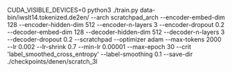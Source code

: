 CUDA_VISIBLE_DEVICES=0 python3 ./train.py data-bin/iwslt14.tokenized.de2en/ --arch scratchpad_arch --encoder-embed-dim 128 --encoder-hidden-dim 512 --encoder-n-layers 3 --encoder-dropout 0.2 --decoder-embed-dim 128 --decoder-hidden-dim 512 --decoder-n-layers 3 --decoder-dropout 0.2 --scratchpad --optimizer adam --max-tokens 2000 --lr 0.002 --lr-shrink 0.7 --min-lr 0.00001 --max-epoch 30 --crit 'label_smoothed_cross_entropy' --label-smoothing 0.1 --save-dir ./checkpoints/denen/scratch_3l
